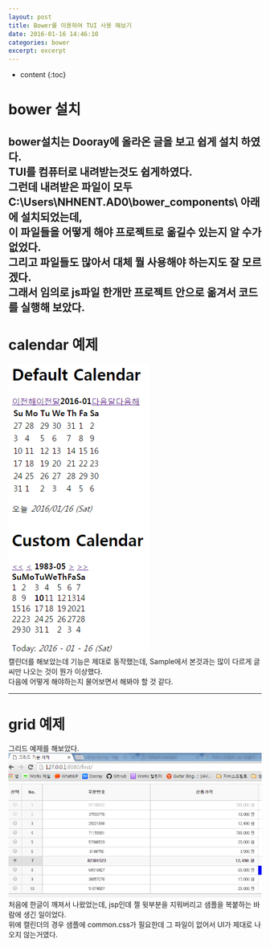 ```yaml
---
layout: post
title: Bower를 이용하여 TUI 사용 해보기
date: 2016-01-16 14:46:10
categories: bower
excerpt: excerpt
---
```



* content
{:toc}

# bower 설치  
bower설치는 Dooray에 올라온 글을 보고 쉽게 설치 하였다.   
TUI를 컴퓨터로 내려받는것도 쉽게하였다.   
그런데 내려받은 파일이 모두 C:\Users\NHNENT.AD0\bower_components\ 아래에 설치되었는데,  
이 파일들을 어떻게 해야 프로젝트로 옮길수 있는지 알 수가 없었다.  
그리고 파일들도 많아서 대체 뭘 사용해야 하는지도 잘 모르겠다.  
그래서 임의로 js파일 한개만 프로젝트 안으로 옮겨서 코드를 실행해 보았다. 
---
# calendar 예제  
![cal.PNG](https://raw.githubusercontent.com/renovatio10/renovatio10.github.io/master/_posts/cal.PNG)  
캘린더를 해보았는데 기능은 제대로 동작했는데, Sample에서 본것과는 많이 다르게 글씨만 나오는 것이 뭔가 이상했다.    
다음에 어떻게 해야하는지 물어보면서 해봐야 할 것 같다.  

---
# grid 예제  
그리드 예제를 해보았다.  
![grid.PNG](https://raw.githubusercontent.com/renovatio10/renovatio10.github.io/master/_posts/grid.PNG)  
처음에 한글이 깨져서 나왔었는데, jsp인데 젤 윗부분을 지워버리고 샘플을 복붙하는 바람에 생긴 일이었다.  
위에 캘린더의 경우 샘플에 common.css가 필요한데 그 파일이 없어서 UI가 제대로 나오지 않는거였다.  

